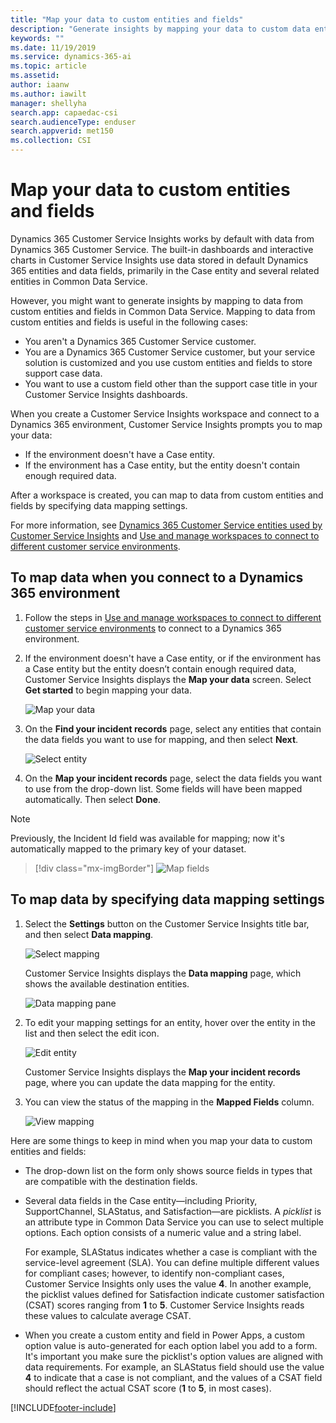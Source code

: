 ```yaml
---
title: "Map your data to custom entities and fields"
description: "Generate insights by mapping your data to custom data entities and fields in Dynamics 365 Customer Service Insights​."
keywords: ""
ms.date: 11/19/2019
ms.service: dynamics-365-ai
ms.topic: article
ms.assetid:
author: iaanw
ms.author: iawilt
manager: shellyha
search.app: capaedac-csi
search.audienceType: enduser
search.appverid: met150
ms.collection: CSI
---
```


# Map your data to custom entities and fields

Dynamics 365 Customer Service Insights works by default with data from Dynamics 365 Customer Service. The built-in dashboards and interactive charts in Customer Service Insights use data stored in default Dynamics 365 entities and data fields, primarily in the Case entity and several related entities in Common Data Service.

However, you might want to generate insights by mapping to data from custom entities and fields in Common Data Service. Mapping to data from custom entities and fields is useful in the following cases:

* You aren't a Dynamics 365 Customer Service customer.
* You are a Dynamics 365 Customer Service customer, but your service solution is customized and you use custom entities and fields to store support case data.
* You want to use a custom field other than the support case title in your Customer Service Insights dashboards.

When you create a Customer Service Insights workspace and connect to a Dynamics 365 environment, Customer Service Insights prompts you to map your data:

* If the environment doesn't have a Case entity.
* If the environment has a Case entity, but the entity doesn't contain enough required data.

After a workspace is created, you can map to data from custom entities and fields by specifying data mapping settings.

For more information, see [Dynamics 365 Customer Service entities used by Customer Service Insights](customer-service-entities.md) and [Use and manage workspaces to connect to different customer service environments](use-workspaces.md).

## To map data when you connect to a Dynamics 365 environment

1. Follow the steps in [Use and manage workspaces to connect to different customer service environments](use-workspaces.md) to connect to a Dynamics 365 environment.

2. If the environment doesn't have a Case entity, or if the environment has a Case entity but the entity doesn’t contain enough required data, Customer Service Insights displays the **Map your data** screen. Select **Get started** to begin mapping your data.

   ![Map your data](media/map-your-data.png)

3. On the **Find your incident records** page, select any entities that contain the data fields you want to use for mapping, and then select **Next**.

   ![Select entity](media/select-entity.png)

4. On the **Map your incident records** page, select the data fields you want to use from the drop-down list. Some fields will have been mapped automatically. Then select **Done**.

>[!NOTE]
>Previously, the Incident Id field was available for mapping; now it's automatically mapped to the primary key of your dataset.
 
 > [!div class="mx-imgBorder"]
 > ![Map fields](media/map-fields.png)

## To map data by specifying data mapping settings

1. Select the **Settings** button on the Customer Service Insights title bar, and then select **Data mapping**.

   ![Select mapping](media/select-mapping.png)

   Customer Service Insights displays the **Data mapping** page, which shows the available destination entities.

   ![Data mapping pane](media/data-mapping-pane.png)

2. To edit your mapping settings for an entity, hover over the entity in the list and then select the edit icon.

   ![Edit entity](media/edit-entity.png)

    Customer Service Insights displays the **Map your incident records** page, where you can update the data mapping for the entity.

3. You can view the status of the mapping in the **Mapped Fields** column.

   ![View mapping](media/view-mapping.png)

Here are some things to keep in mind when you map your data to custom entities and fields:

* The drop-down list on the form only shows source fields in types that are compatible with the destination fields.

* Several data fields in the Case entity&mdash;including Priority, SupportChannel, SLAStatus, and Satisfaction&mdash;are picklists. A *picklist* is an attribute type in Common Data Service you can use to select multiple options. Each option consists of a numeric value and a string label.

  For example, SLAStatus indicates whether a case is compliant with the service-level agreement (SLA). You can define multiple different values for compliant cases; however, to identify non-compliant cases, Customer Service Insights only uses the value **4**. In another example, the picklist values defined for Satisfaction indicate customer satisfaction (CSAT) scores ranging from **1** to **5**. Customer Service Insights reads these values to calculate average CSAT.


* When you create a custom entity and field in Power Apps, a custom option value is auto-generated for each option label you add to a form. It's important you make sure the picklist's option values are aligned with data requirements. For example, an SLAStatus field should use the value **4** to indicate that a case is not compliant, and the values of a CSAT field should reflect the actual CSAT score (**1** to **5**, in most cases).




[!INCLUDE[footer-include](../includes/footer-banner.md)]